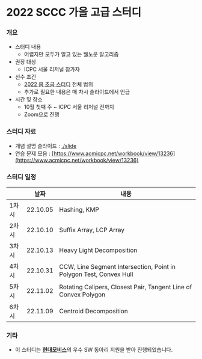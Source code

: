 # 2022 SCCC 가을 고급 스터디

### 개요

* 스터디 내용
  * 어렵지만 모두가 알고 있는 웰노운 알고리즘
* 권장 대상
  * ICPC 서울 리저널 참가자
* 선수 조건
  * [2022 봄 초급 스터디](../2022-spring-basic) 전체 범위
  * 추가로 필요한 내용은 매 차시 슬라이드에서 언급
* 시간 및 장소
  * 10월 첫째 주 ~ ICPC 서울 리저널 전까지
  * Zoom으로 진행

### 스터디 자료

* 개념 설명 슬라이드 : [./slide](./slide)
* 연습 문제 모음 : [https://www.acmicpc.net/workbook/view/13236](https://www.acmicpc.net/workbook/view/13236)

### 스터디 일정

|       | 날짜     | 내용                                                         |
| ----- | -------- | ------------------------------------------------------------ |
| 1차시 | 22.10.05 | Hashing, KMP                                                 |
| 2차시 | 22.10.10 | Suffix Array, LCP Array                                      |
| 3차시 | 22.10.13 | Heavy Light Decomposition                                    |
| 4차시 | 22.10.31 | CCW, Line Segment Intersection, Point in Polygon Test, Convex Hull |
| 5차시 | 22.11.02 | Rotating Calipers, Closest Pair, Tangent Line of Convex Polygon |
| 6차시 | 22.11.09 | Centroid Decomposition                                       |

### 기타

* 이 스터디는 [**현대모비스**](https://www.mobis.co.kr/kr/index.do)의 우수 SW 동아리 지원을 받아 진행되었습니다.

